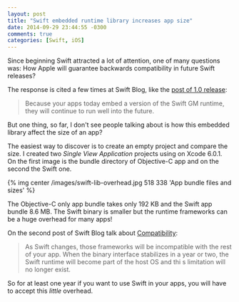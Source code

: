 ```yaml
---
layout: post
title: "Swift embedded runtime library increases app size"
date: 2014-09-29 23:44:55 -0300
comments: true
categories: [Swift, iOS]
---
```


Since beginning Swift attracted a lot of attention, one of many questions was: How Apple will guarantee backwards compatibility in future Swift releases?

The response is cited a few times at Swift Blog, like the [post of 1.0 release](https://developer.apple.com/swift/blog/?id=14):

> Because your apps today embed a version of the Swift GM runtime, they will continue to run well into the future.

But one thing, so far, I don't see people talking about is how this embedded library affect the size of an app? 

<!-- more -->

The easiest way to discover is to create an empty project and compare the size. 
I created two *Single View Application* projects using on Xcode 6.0.1. On the first image is the bundle directory of Objective-C app and on the second the Swift one.

{% img center /images/swift-lib-overhead.jpg 518 338 'App bundle files and sizes' %}

The Objective-C only app bundle takes only 192 KB and the Swift app bundle 8.6 MB. The Swift binary is smaller but the runtime frameworks can be a huge overhead for many apps!

On the second post of Swift Blog talk about [Compatibility](https://developer.apple.com/swift/blog/?id=2):

> As Swift changes, those frameworks will be incompatible with the rest of your app. When the binary interface stabilizes in a year or two, the Swift runtime will become part of the host OS and thi s limitation will no longer exist.

So for at least one year if you want to use Swift in your apps, you will have to accept this *little* overhead.